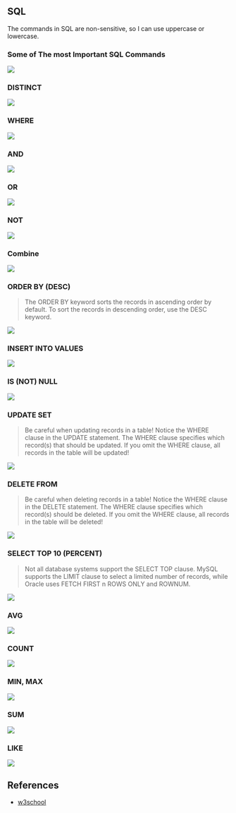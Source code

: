 ## SQL
The commands in SQL are non-sensitive, so I can use uppercase or lowercase.   
### Some of The most Important SQL Commands
![](./images/1.png)   
### DISTINCT
![](./images/distinct.png)   
### WHERE
![](./images/2.png)   
### AND
![](./images/and.png)   
### OR
![](./images/or.png)   
### NOT
![](./images/not.png)   
### Combine
![](./images/andornot.png)   
### ORDER BY (DESC)
> The ORDER BY keyword sorts the records in ascending order by default. To sort the records in descending order, use the DESC keyword.   

![](./images/orderby.png)   
### INSERT INTO VALUES
![](./images/insert%20into.png)   
### IS (NOT) NULL
![](./images/null.png)   
### UPDATE SET
> Be careful when updating records in a table! Notice the WHERE clause in the UPDATE statement. The WHERE clause specifies which record(s) that should be updated. If you omit the WHERE clause, all records in the table will be updated!   

![](./images/update.png)   
### DELETE FROM
> Be careful when deleting records in a table! Notice the WHERE clause in the DELETE statement. The WHERE clause specifies which record(s) should be deleted. If you omit the WHERE clause, all records in the table will be deleted!   

![](./images/delete.png)   
### SELECT TOP 10 (PERCENT)
> Not all database systems support the SELECT TOP clause. MySQL supports the LIMIT clause to select a limited number of records, while Oracle uses FETCH FIRST n ROWS ONLY and ROWNUM.

![](./images/select%20top.png)   
### AVG
![](./images/avg.png)   
### COUNT
![](./images/count.png)   
### MIN, MAX
![](./images/minmax.png)   
### SUM
![](./images/sum.png)   
### LIKE
![](./images/like.png)   






## References
* [w3school](https://www.w3schools.com/sql/default.asp)   
